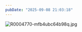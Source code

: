 ```yaml
---
pubDate: "2025-09-08 21:03:18"
---
```


![R0004770-mfb4ubc64b98q.jpg](https://cdn.jsdelivr.net/gh/SUNSIR007/picx-images-hosting@master/images/2025/09/R0004770-mfb4ubc64b98q.jpg)
